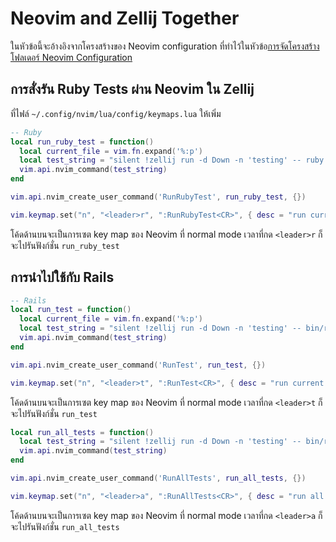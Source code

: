 # Neovim and Zellij Together

ในหัวข้อนี้จะอ้างอิงจากโครงสร้างของ Neovim configuration
ที่ทำไว้ในหัวข้อ[การจัดโครงสร้างโฟลเดอร์ Neovim
Configuration](./neovim-lazy.md#neovim-configuration)

## การสั่งรัน Ruby Tests ผ่าน Neovim ใน Zellij

ที่ไฟล์ `~/.config/nvim/lua/config/keymaps.lua` ให้เพิ่ม

```lua
-- Ruby
local run_ruby_test = function()
  local current_file = vim.fn.expand('%:p')
  local test_string = "silent !zellij run -d Down -n 'testing' -- ruby " .. current_file
  vim.api.nvim_command(test_string)
end

vim.api.nvim_create_user_command('RunRubyTest', run_ruby_test, {})

vim.keymap.set("n", "<leader>r", ":RunRubyTest<CR>", { desc = "run current file test" })
```

โค้ดด้านบนจะเป็นการเซต key map ของ Neovim ที่ normal mode เวลาที่กด `<leader>r`
ก็จะไปรันฟังก์ชั่น `run_ruby_test`

## การนำไปใช้กับ Rails

```lua
-- Rails
local run_test = function()
  local current_file = vim.fn.expand('%:p')
  local test_string = "silent !zellij run -d Down -n 'testing' -- bin/rails test " .. current_file
  vim.api.nvim_command(test_string)
end

vim.api.nvim_create_user_command('RunTest', run_test, {})

vim.keymap.set("n", "<leader>t", ":RunTest<CR>", { desc = "run current file test" })
```

โค้ดด้านบนจะเป็นการเซต key map ของ Neovim ที่ normal mode เวลาที่กด `<leader>t`
ก็จะไปรันฟังก์ชั่น `run_test`

```lua
local run_all_tests = function()
  local test_string = "silent !zellij run -d Down -n 'testing' -- bin/rails test"
  vim.api.nvim_command(test_string)
end

vim.api.nvim_create_user_command('RunAllTests', run_all_tests, {})

vim.keymap.set("n", "<leader>a", ":RunAllTests<CR>", { desc = "run all tests" })
```

โค้ดด้านบนจะเป็นการเซต key map ของ Neovim ที่ normal mode เวลาที่กด `<leader>a`
ก็จะไปรันฟังก์ชั่น `run_all_tests`
